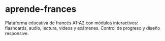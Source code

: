 # aprende-frances
Plataforma educativa de francés A1-A2 con módulos interactivos: flashcards, audio, lectura, videos y exámenes. Control de progreso y diseño responsive.
